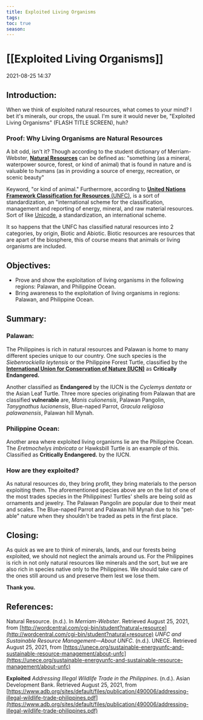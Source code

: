```yaml
---
title: Exploited Living Organisms
tags: 
toc: true
season: 
---
```


# [[Exploited Living Organisms]]
2021-08-25 14:37

## Introduction:
When we think of exploited natural resources, what comes to your mind? I bet it's minerals, our crops, the usual. I'm sure it would never be, "Exploited Living Organisms" (FLASH TITLE SCREEN), huh?

### Proof: Why Living Organisms are Natural Resources
A bit odd, isn't it? Though according to the student dictionary of Merriam-Webster, [**Natural Resources**](http://wordcentral.com/cgi-bin/student?natural+resource) can be defined as: "something (as a mineral, waterpower source, forest, or kind of animal) that is found in nature and is valuable to humans (as in providing a source of energy, recreation, or scenic beauty"

Keyword, "or kind of animal." Furthermore, according to [**United Nations Framework Classification for Resources** (UNFC)](https://unece.org/sustainable-energyunfc-and-sustainable-resource-management/about-unfc), is a sort of standardization, an "international scheme for the classification, management and reporting of energy, mineral, and raw material resources. Sort of like [Unicode](https://home.unicode.org/), a standardization, an international scheme.

It so happens that the UNFC has classified natural resources into 2 categories, by origin, Biotic and Abiotic. Biotic resources are resources that are apart of the biosphere, this of course means that animals or living organisms are included.

## Objectives:
- Prove and show the exploitation of living organisms in the following regions: Palawan, and Philippine Ocean.
- Bring awareness to the exploitation of living organisms in regions: Palawan, and Philippine Ocean.

## Summary:

### Palawan:
The Philippines is rich in natural resources and Palawan is home to many different species unique to our country. One such species is the *Siebenrockiella leytensis* or the Philippine Forest Turtle, classified by the **[International Union for Conservation of Nature (IUCN)](https://www.iucnredlist.org/)** as **Critically Endangered.**

Another classified as **Endangered** by the IUCN is the *Cyclemys dentata* or the Asian Leaf Turtle. Three more species originating from Palawan that are classified **vulnerable** are, *Manis culionensis*, Palawan Pangolin, *Tanygnathus lucionensis*, Blue-naped Parrot, *Gracula religiosa palawanensis*, Palawan hill Mynah.

### Philippine Ocean:
Another area where exploited living organisms lie are the Philippine Ocean. The *Eretmochelys imbricata* or Hawksbill Turtle is an example of this. Classified as **Critically Endangered.** by the IUCN.

### How are they exploited?
As natural resources do, they bring profit, they bring materials to the person exploiting them. The aforementioned species above are on the list of one of the most trades species in the Philippines! Turtles' shells are being sold as ornaments and jewelry. The Palawan Pangolin are popular due to their meat and scales. The Blue-naped Parrot and Palawan hill Mynah due to his "pet-able" nature when they shouldn't be traded as pets in the first place.

## Closing:
As quick as we are to think of minerals, lands, and our forests being exploited, we should not neglect the animals around us. For the Philippines is rich in not only natural resources like minerals and the sort, but we are also rich in species native only to the Philippines. We should take care of the ones still around us and preserve them lest we lose them.

**Thank you.**



## References:

Natural Resource. (n.d.). In _Merriam-Webster_. Retrieved August 25, 2021, from [http://wordcentral.com/cgi-bin/student?natural+resource](http://wordcentral.com/cgi-bin/student?natural+resource)
_UNFC and Sustainable Resource Management—About UNFC_. (n.d.). UNECE. Retrieved August 25, 2021, from [https://unece.org/sustainable-energyunfc-and-sustainable-resource-management/about-unfc](https://unece.org/sustainable-energyunfc-and-sustainable-resource-management/about-unfc)

**Exploited**
_Addressing Illegal Wildlife Trade in the Philippines_. (n.d.). Asian Development Bank. Retrieved August 25, 2021, from [https://www.adb.org/sites/default/files/publication/490006/addressing-illegal-wildlife-trade-philippines.pdf](https://www.adb.org/sites/default/files/publication/490006/addressing-illegal-wildlife-trade-philippines.pdf)